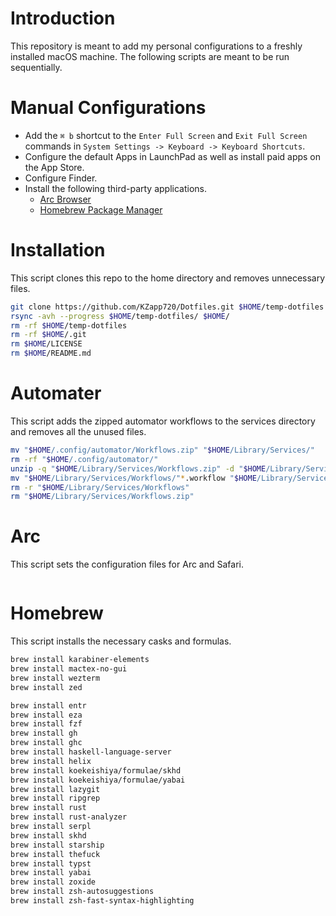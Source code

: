 # Introduction
This repository is meant to add my personal configurations to a freshly installed macOS machine. 
The following scripts are meant to be run sequentially.


# Manual Configurations
- Add the `⌘ b` shortcut to the `Enter Full Screen` and `Exit Full Screen` commands in `System Settings -> Keyboard -> Keyboard Shortcuts`.
- Configure the default Apps in LaunchPad as well as install paid apps on the App Store.
- Configure Finder.
- Install the following third-party applications.
	- [Arc Browser](https://arc.net/)
	- [Homebrew Package Manager](https://brew.sh/)


# Installation
This script clones this repo to the home directory and removes unnecessary files.
```sh
git clone https://github.com/KZapp720/Dotfiles.git $HOME/temp-dotfiles
rsync -avh --progress $HOME/temp-dotfiles/ $HOME/
rm -rf $HOME/temp-dotfiles
rm -rf $HOME/.git
rm $HOME/LICENSE
rm $HOME/README.md
```


# Automater
This script adds the zipped automator workflows to the services directory and removes all the unused files.
```sh
mv "$HOME/.config/automator/Workflows.zip" "$HOME/Library/Services/"
rm -rf "$HOME/.config/automator/"
unzip -q "$HOME/Library/Services/Workflows.zip" -d "$HOME/Library/Services/Workflows"
mv "$HOME/Library/Services/Workflows/"*.workflow "$HOME/Library/Services/"
rm -r "$HOME/Library/Services/Workflows"
rm "$HOME/Library/Services/Workflows.zip"
```


# Arc
This script sets the configuration files for Arc and Safari.
```sh

```


# Homebrew
This script installs the necessary casks and formulas.
```sh
brew install karabiner-elements
brew install mactex-no-gui
brew install wezterm
brew install zed

brew install entr
brew install eza
brew install fzf
brew install gh
brew install ghc
brew install haskell-language-server
brew install helix
brew install koekeishiya/formulae/skhd
brew install koekeishiya/formulae/yabai
brew install lazygit
brew install ripgrep
brew install rust
brew install rust-analyzer
brew install serpl
brew install skhd
brew install starship
brew install thefuck
brew install typst
brew install yabai
brew install zoxide
brew install zsh-autosuggestions
brew install zsh-fast-syntax-highlighting
```
